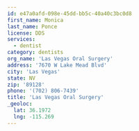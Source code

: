 ```yaml
---
id: e47a0afd-098e-45dd-bb5c-40a40c3bc0d8
first_name: Monica
last_name: Ponce
license: DDS
services:
  - dentist
category: dentists
org_name: 'Las Vegas Oral Surgery'
address: '7670 W Lake Mead Blvd'
city: 'Las Vegas'
state: NV
zip: '89128'
phone: '(702) 806-7439'
title: 'Las Vegas Oral Surgery'
_geoloc:
  lat: 36.1972
  lng: -115.269
---
```

